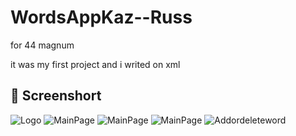 # WordsAppKaz--Russ
for 44 magnum

it was my first project and i writed on xml
## 📸 Screenshort

![Logo](app/src/screenshots/logo.png)
![MainPage](app/src/screenshots/screen1.png)
![MainPage](app/src/screenshots/screen2.png)
![MainPage](app/src/screenshots/screen3.png)
![Addordeleteword](app/src/screenshots/screen4.png)
